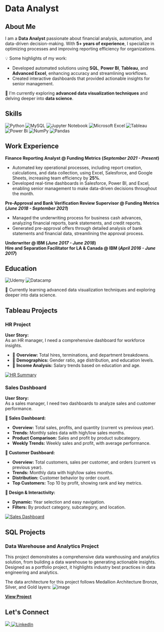 # Data Analyst

## About Me

I am a **Data Analyst** passionate about financial analysis, automation, and data-driven decision-making. With **5+ years of experience**, I specialize in optimizing processes and improving reporting efficiency for organizations.  

💡 Some highlights of my work:
- Developed automated solutions using **SQL**, **Power BI**, **Tableau**, and **Advanced Excel**, enhancing accuracy and streamlining workflows.  
- Created interactive dashboards that provided actionable insights for senior management.  

🌱 I'm currently exploring **advanced data visualization techniques** and delving deeper into **data science**.

## Skills 
![Python](https://img.shields.io/badge/Python-%20?style=for-the-badge&logo=python&logoColor=white&labelColor=black&color=black)
![MySQL](https://img.shields.io/badge/MySQL-%20?style=for-the-badge&logo=mysql&logoColor=white&logoSize=auto&labelColor=black&color=black)
![Jupyter Notebook](https://img.shields.io/badge/Jupyter-%20?style=for-the-badge&logo=jupyter&logoColor=white&logoSize=auto&labelColor=black&color=black)
![Microsoft Excel](https://img.shields.io/badge/Microsoft%20Excel-%20?style=for-the-badge&logoColor=white&logoSize=auto&labelColor=black&color=black)
![Tableau](https://img.shields.io/badge/Tableau-%20?style=for-the-badge&logoColor=white&logoSize=auto&labelColor=black&color=black)
![Power Bi](https://img.shields.io/badge/Power%20Bi-%20?style=for-the-badge&logoColor=white&logoSize=auto&labelColor=black&color=black)
![NumPy](https://img.shields.io/badge/Numpy-%20?style=for-the-badge&logo=numpy&logoColor=white&logoSize=auto&labelColor=black&color=black)
![Pandas](https://img.shields.io/badge/Pandas-%20?style=for-the-badge&logo=pandas&logoColor=white&logoSize=auto&labelColor=black&color=black)

## Work Experience
**Finance Reporting Analyst @ Funding Metrics (_September 2021 - Present_)**
- Automated key operational processes, including report creation, calculations, and data collection, using Excel, Salesforce, and Google Sheets, increasing team efficiency by **25%**.
- Developed real-time dashboards in Salesforce, Power BI, and Excel, enabling senior management to make data-driven decisions throughout the month.

**Pre-Approval and Bank Verification Review Supervisor @ Funding Metrics (_June 2018 - September 2021_)**
- Managed the underwriting process for business cash advances, analyzing financial reports, bank statements, and credit reports.
- Generated pre-approval offers through detailed analysis of bank statements and financial data, streamlining the approval process.

**Underwriter @ IBM (_June 2017 - June 2018_)**  
**Hire and Separation Facilitator for LA & Canada @ IBM (_April 2016 - June 2017_)**


## Education
![Udemy](https://img.shields.io/badge/Udemy-A435F0?style=for-the-badge&logo=Udemy&logoColor=white)
![Datacamp](https://img.shields.io/badge/Datacamp-05192D?style=for-the-badge&logo=datacamp&logoColor=03E860)




🌱 Currently learning advanced data visualization techniques and exploring deeper into data science.

## Tableau Projects

### HR Project

  **User Story:**  
  As an HR manager, I need a comprehensive dashboard for workforce insights.

  - 📌 **Overview:** Total hires, terminations, and department breakdowns.  
  - 📌 **Demographics:** Gender ratio, age distribution, and education levels.  
  - 📌 **Income Analysis:** Salary trends based on education and age.  

[![HR Summary](https://public.tableau.com/static/images/HR/HRTableauProject-Baraa/HRSummary/1_rss.png)](https://public.tableau.com/views/HRTableauProject-Baraa/HRSummary)

### Sales Dashboard

**User Story:**  
As a sales manager, I need two dashboards to analyze sales and customer performance.

 **📌 Sales Dashboard:**
- **Overview:** Total sales, profits, and quantity (current vs previous year).  
- **Trends:** Monthly sales data with high/low sales months.  
- **Product Comparison:** Sales and profit by product subcategory.  
- **Weekly Trends:** Weekly sales and profit, with average performance.

**📌 Customer Dashboard:**
- **Overview:** Total customers, sales per customer, and orders (current vs previous year).  
- **Trends:** Monthly data with high/low sales months.  
- **Distribution:** Customer behavior by order count.  
- **Top Customers:** Top 10 by profit, showing rank and key metrics.

**📌 Design & Interactivity:**
- **Dynamic:** Year selection and easy navigation.  
- **Filters:** By product category, subcategory, and location.



[![Sales Dashboard](https://public.tableau.com/static/images/Pr/Project21h/SalesDashboard/1_rss.png)](https://public.tableau.com/views/Project21h/SalesDashboard)

## SQL Projects
### Data Warehouse and Analytics Project
This project demonstrates a comprehensive data warehousing and analytics solution, from building a data warehouse to generating actionable insights. Designed as a portfolio project, it highlights industry best practices in data engineering and analytics.

The data architecture for this project follows Medallion Architecture Bronze, Silver, and Gold layers:
![image](https://github.com/user-attachments/assets/274bd003-7035-41f6-908c-f0004fe5af4a)


[**View Project**](https://github.com/bryanacuna7/sql-data-warehouse-project/tree/main)



## Let's Connect

<p>
  <a href="mailto:bryn.acuna7@gmail.com" target="_blank">
  <img src="https://img.shields.io/badge/Gmail%3A%20bryn.acuna7%40gmail.com-red?style=for-the-badge&logo=gmail&logoColor=white&logoSize=auto">
  </a>
  
   <a href="https://www.linkedin.com/in/bryan-acu%C3%B1a-as12b7/" target="_blank">
    <img alt="LinkedIn" src="https://img.shields.io/badge/LinkedIn-0077B5?style=for-the-badge&logo=linkedin&logoColor=white">
  </a>  
</p>
